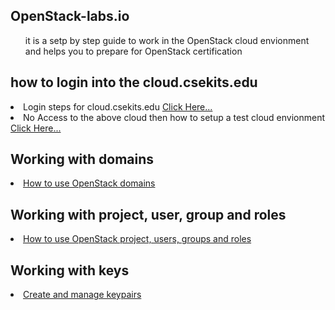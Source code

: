 OpenStack-labs.io
----------------------------
<ul>it is a setp by step guide to work in the OpenStack cloud envionment and helps you to prepare for OpenStack certification</ul>

how to login into the cloud.csekits.edu
------------------------------------------
<li>Login steps for cloud.csekits.edu <a href="https://github.com/blrk/OpenStack-labs.io/tree/master/cloud.csekits.edu">Click Here...</a></li>
<li>No Access to the above cloud then how to setup a test cloud envionment <a href="https://www.youtube.com/playlist?list=PL_L7Fmo4uJiPE4lpDCUx0M9i1ZHEQ8eb5">Click Here...</a></li>

Working with domains
-------------------------
<li> <a href="https://github.com/blrk/OpenStack-labs.io/blob/master/domain.md">How to use OpenStack domains</a> </li>

Working with project, user, group and roles
-------------------------
<li> <a href="https://github.com/blrk/OpenStack-labs.io/blob/master/project-user-role.md">How to use OpenStack project, users, groups and roles</a> </li>

Working with keys
-------------------------
<li> <a href="https://github.com/blrk/OpenStack-labs.io/blob/master/keypairs.md">Create and manage keypairs</a> </li>



